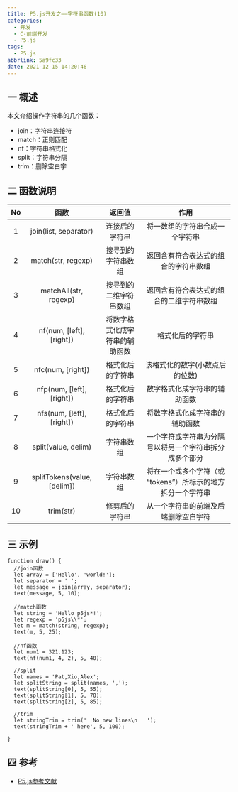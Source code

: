 ```yaml
---
title: P5.js开发之——字符串函数(10)
categories:
  - 开发
  - C-前端开发
  - P5.js
tags:
  - P5.js
abbrlink: 5a9fc33
date: 2021-12-15 14:20:46
---
```

## 一 概述

本文介绍操作字符串的几个函数：

* join：字符串连接符
* match：正则匹配
* nf：字符串格式化
* split：字符串分隔
* trim：删除空白字

<!--more-->

## 二 函数说明

|  No  |            函数             |             返回值             |                            作用                             |
| :--: | :-------------------------: | :----------------------------: | :---------------------------------------------------------: |
|  1   |    join(list, separator)    |         连接后的字符串         |               将一数组的字符串合成一个字符串                |
|  2   |     match(str, regexp)      |       搜寻到的字符串数组       |            返回含有符合表达式的组合的字符串数组             |
|  3   |    matchAll(str, regexp)    |     搜寻到的二维字符串数组     |          返回含有符合表达式的组合的二维字符串数组           |
|  4   |  nf(num, [left], [right])   | 将数字格式化成字符串的辅助函数 |                      格式化后的字符串                       |
|  5   |      nfc(num, [right])      |        格式化后的字符串        |               该格式化的数字(小数点后的位数)                |
|  6   |  nfp(num, [left], [right])  |        格式化后的字符串        |                数字格式化成字符串的辅助函数                 |
|  7   |  nfs(num, [left], [right])  |        格式化后的字符串        |               将数字格式化成字符串的辅助函数                |
|  8   |     split(value, delim)     |           字符串数组           |   一个字符或字符串为分隔号以将另一个字符串拆分成多个部分    |
|  9   | splitTokens(value, [delim]) |           字符串数组           | 将在一个或多个字符（或 “tokens”）所标示的地方拆分一个字符串 |
|  10  |          trim(str)          |         修剪后的字符串         |            从一个字符串的前端及后端删除空白字符             |

## 三 示例

```
function draw() {
  //join函数
  let array = ['Hello', 'world!'];
  let separator = ' ';
  let message = join(array, separator);
  text(message, 5, 10);

  //match函数
  let string = 'Hello p5js*!';
  let regexp = 'p5js\\*';
  let m = match(string, regexp);
  text(m, 5, 25);

  //nf函数
  let num1 = 321.123;
  text(nf(num1, 4, 2), 5, 40);

  //split
  let names = 'Pat,Xio,Alex';
  let splitString = split(names, ',');
  text(splitString[0], 5, 55);
  text(splitString[1], 5, 70);
  text(splitString[2], 5, 85);

  //trim
  let stringTrim = trim('  No new lines\n   ');
  text(stringTrim + ' here', 5, 100);

}
```

## 四 参考

* [P5.js参考文献](https://p5js.org/zh-Hans/reference/)